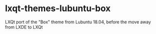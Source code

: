 # lxqt-themes-lubuntu-box
LXQt port of the "Box" theme from Lubuntu 18.04, before the move away from LXDE to LXQt
